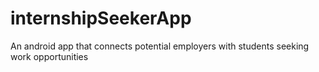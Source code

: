 # internshipSeekerApp
An android app that connects potential employers with students seeking work opportunities
